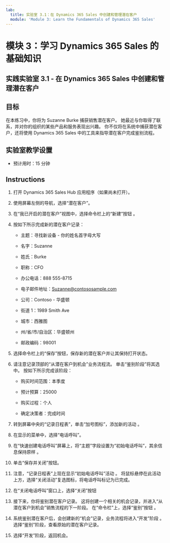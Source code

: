 ```yaml
---
lab:
  title: 实验室 3.1：在 Dynamics 365 Sales 中创建和管理潜在客户
  module: 'Module 3: Learn the Fundamentals of Dynamics 365 Sales'
---
```


<a name="module-3-learn-the-fundamentals-of-dynamics-365-sales"></a>模块 3：学习 Dynamics 365 Sales 的基础知识
========================

## <a name="practice-lab-31---create-and-manage-a-lead-in-dynamics-365-sales"></a>实践实验室 3.1 - 在 Dynamics 365 Sales 中创建和管理潜在客户

## <a name="objectives"></a>目标

在本练习中，你将为 Suzanne Burke 捕获销售潜在客户。 她最近与你取得了联系，并对你的组织的某些产品和服务表现出兴趣。 你不仅将在系统中捕获潜在客户，还将使用 Dynamics 365 Sales 中的工具来指导潜在客户完成鉴别流程。


## <a name="lab-setup"></a>实验室教学设置

  - 预计用时：15 分钟

## <a name="instructions"></a>Instructions

1. 打开 Dynamics 365 Sales Hub 应用程序（如果尚未打开）。 

2. 使用屏幕左侧的导航，选择“潜在客户”。 

3. 在“我已开启的潜在客户”视图中，选择命令栏上的“新建”按钮 。

4. 按如下所示完成新的潜在客户记录：

    - 主题：寻找新设备 - 你的姓名首字母大写

    - 名字：Suzanne

    - 姓氏：Burke

    - 职称：CFO

    - 办公电话：888 555-8715

    - 电子邮件地址：Suzanne@contososample.com

    - 公司：Contoso - 华盛顿

    - 街道 1：1989 Smith Ave

    - 城市：西雅图

    - 州/省/市/自治区：华盛顿州

    - 邮政编码：98001 

5. 选择命令栏上的“保存”按钮，保存新的潜在客户并让其保持打开状态。

6. 请注意记录顶部的“从潜在客户到机会”业务流程流。 单击“鉴别阶段”将其选中。 按如下所示完成该阶段：

    - 购买时间范围：本季度

    - 预计预算：25000 

    - 购买过程：个人

    - 确定决策者：完成时间

7. 转到屏幕中央的“记录日程表”，单击“加号图标”，添加新的活动 。 

8. 在显示的菜单中，选择“电话呼叫”。

9. 在“快速创建电话呼叫”屏幕上，将“主题”字段设置为“初始电话呼叫”，其余信息保持原样  。 

10. 单击“保存并关闭”按钮。

11. 注意，“记录日程表”上现在显示“初始电话呼叫”活动 。 将鼠标悬停在此活动上方，选择“关闭活动”复选图标，将电话呼叫标记为已完成。 

12. 在“关闭电话呼叫”窗口上，选择“关闭”按钮  

13. 接下来，你将鉴别潜在客户记录。  这将创建一个相关的机会记录，并进入“从潜在客户到机会”销售流程的下一阶段。  在“命令栏”上，选择“鉴别”按钮 。  

14. 系统鉴别潜在客户后，会创建新的“机会”记录，业务流程将进入“开发”阶段 。  选择“鉴别”阶段，查看原始的潜在客户记录。 

15. 选择“开发”阶段，返回机会。

